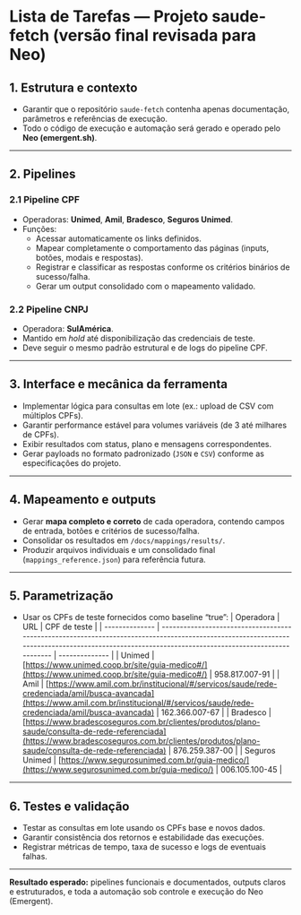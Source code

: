 # Lista de Tarefas — Projeto saude-fetch (versão final revisada para Neo)

## 1. Estrutura e contexto

- Garantir que o repositório `saude-fetch` contenha apenas documentação, parâmetros e referências de execução.
- Todo o código de execução e automação será gerado e operado pelo **Neo (emergent.sh)**.

---

## 2. Pipelines

### 2.1 Pipeline CPF

- Operadoras: **Unimed**, **Amil**, **Bradesco**, **Seguros Unimed**.
- Funções:
  - Acessar automaticamente os links definidos.
  - Mapear completamente o comportamento das páginas (inputs, botões, modais e respostas).
  - Registrar e classificar as respostas conforme os critérios binários de sucesso/falha.
  - Gerar um output consolidado com o mapeamento validado.

### 2.2 Pipeline CNPJ

- Operadora: **SulAmérica**.
- Mantido em *hold* até disponibilização das credenciais de teste.
- Deve seguir o mesmo padrão estrutural e de logs do pipeline CPF.

---

## 3. Interface e mecânica da ferramenta

- Implementar lógica para consultas em lote (ex.: upload de CSV com múltiplos CPFs).
- Garantir performance estável para volumes variáveis (de 3 até milhares de CPFs).
- Exibir resultados com status, plano e mensagens correspondentes.
- Gerar payloads no formato padronizado (`JSON` e `CSV`) conforme as especificações do projeto.

---

## 4. Mapeamento e outputs

- Gerar **mapa completo e correto** de cada operadora, contendo campos de entrada, botões e critérios de sucesso/falha.
- Consolidar os resultados em `/docs/mappings/results/`.
- Produzir arquivos individuais e um consolidado final (`mappings_reference.json`) para referência futura.

---

## 5. Parametrização

- Usar os CPFs de teste fornecidos como baseline “true”:
  | Operadora      | URL                                                                                                                                                                                              | CPF de teste   |
  | -------------- | ------------------------------------------------------------------------------------------------------------------------------------------------------------------------------------------------ | -------------- |
  | Unimed         | [https://www.unimed.coop.br/site/guia-medico#/](https://www.unimed.coop.br/site/guia-medico#/)                                                                                                   | 958.817.007-91 |
  | Amil           | [https://www.amil.com.br/institucional/#/servicos/saude/rede-credenciada/amil/busca-avancada](https://www.amil.com.br/institucional/#/servicos/saude/rede-credenciada/amil/busca-avancada)       | 162.366.007-67 |
  | Bradesco       | [https://www.bradescoseguros.com.br/clientes/produtos/plano-saude/consulta-de-rede-referenciada](https://www.bradescoseguros.com.br/clientes/produtos/plano-saude/consulta-de-rede-referenciada) | 876.259.387-00 |
  | Seguros Unimed | [https://www.segurosunimed.com.br/guia-medico/](https://www.segurosunimed.com.br/guia-medico/)                                                                                                   | 006.105.100-45 |

---

## 6. Testes e validação

- Testar as consultas em lote usando os CPFs base e novos dados.
- Garantir consistência dos retornos e estabilidade das execuções.
- Registrar métricas de tempo, taxa de sucesso e logs de eventuais falhas.

---

**Resultado esperado:** pipelines funcionais e documentados, outputs claros e estruturados, e toda a automação sob controle e execução do Neo (Emergent).

